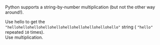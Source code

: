 Python supports a string-by-number multiplication (but not the other way around!).  
  
Use hello to get the `"hellohellohellohellohellohellohellohellohellohello"` string ( `"hello"` repeated `10` times).  
Use multiplication.
